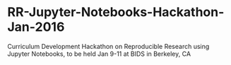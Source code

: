 # RR-Jupyter-Notebooks-Hackathon-Jan-2016
Curriculum Development Hackathon on Reproducible Research using Jupyter Notebooks, to be held Jan 9-11 at BIDS in Berkeley, CA 
